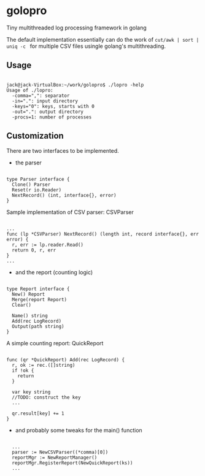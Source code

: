 golopro
=======

Tiny multithreaded log processing framework in golang

The default implementation essentially can do the work of <code>cut/awk | sort | uniq -c </code> for multiple CSV files usingle golang's multithreading. 

## Usage

<pre><code>
jack@jack-VirtualBox:~/work/golopro$ ./lopro -help
Usage of ./lopro:
  -comma=",": separator
  -in=".": input directory
  -keys="0": keys, starts with 0
  -out=".": output directory
  -procs=1: number of processes
</code></pre>

## Customization
There are two interfaces to be implemented.

* the parser

<pre><code>
type Parser interface {
  Clone() Parser
  Reset(r io.Reader)
  NextRecord() (int, interface{}, error)
}
</code></pre>

Sample implementation of CSV parser: CSVParser

<pre><code>
...
func (lp *CSVParser) NextRecord() (length int, record interface{}, err error) {
  r, err := lp.reader.Read()
  return 0, r, err
}
...
</code></pre>

* and the report (counting logic)

<pre><code>
type Report interface {
  New() Report
  Merge(report Report)
  Clear()

  Name() string
  Add(rec LogRecord)
  Output(path string)
}
</code></pre>

A simple counting report: QuickReport
<pre><code>
func (qr *QuickReport) Add(rec LogRecord) {
  r, ok := rec.([]string)
  if !ok {
    return
  }

  var key string
  //TODO: construct the key
  ...
  
  qr.result[key] += 1
}
</code></pre>

* and probably some tweaks for the main() function

<pre><code>
  ...
  parser := NewCSVParser((*comma)[0])
  reportMgr := NewReportManager()
  reportMgr.RegisterReport(NewQuickReport(ks))
  ...
</code></pre>

